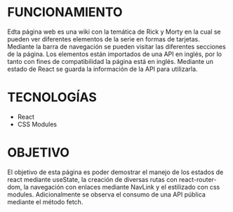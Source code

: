 # FUNCIONAMIENTO

Edta página web es una wiki con la temática de Rick y Morty en la cual se pueden ver diferentes elementos de la serie en formas de tarjetas. Mediante la barra de navegación se pueden visitar las diferentes secciones de la página. Los elementos están importados de una API en inglés, por lo tanto con fines de compatibilidad la página está en inglés. Mediante un estado de React se guarda la información de la API para utilizarla.

# TECNOLOGÍAS

- React
- CSS Modules

# OBJETIVO

El objetivo de esta página es poder demostrar el manejo de los estados de react mediante useState, la creación de diversas rutas con react-router-dom, la navegación con enlaces mediante NavLink y el estilizado con css modules. Adicionalmente se observa el consumo de una API pública mediante el método fetch.